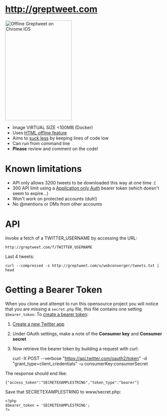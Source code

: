 # <http://greptweet.com>

<a href="http://www.flickr.com/photos/hendry/7577182774/" title="Offline Greptweet on Chrome IOS by Kai Hendry, on Flickr"><img src="http://farm8.staticflickr.com/7133/7577182774_d5b654ea69_n.jpg" width="213" height="320" alt="Offline Greptweet on Chrome IOS"></a>

* Image VIRTUAL SIZE <100MB (Docker)
* Uses [HTML offline feature](http://www.whatwg.org/specs/web-apps/current-work/multipage/offline.html)
* Aims to [suck less](http://suckless.org) by keeping lines of code low
* Can run from command line
* **Please** review and comment on the code!

# Known limitations

* API only allows 3200 tweets to be downloaded this way at one time :(
* 300 API limit using a [Application only Auth](https://dev.twitter.com/docs/auth/application-only-auth) bearer token (which doesn't seem to expire...)
* Won't work on protected accounts (duh!)
* No @mentions or DMs from other accounts

# API

Invoke a fetch of a TWITTER_USERNAME by accessing the URL:

	http://greptweet.com/f/TWITTER_USERNAME

Last 4 tweets:

	curl --compressed -s http://greptweet.com/u/webconverger/tweets.txt | head

# Getting a Bearer Token

When you clone and attempt to run this opensource project you will notice that
you are missing a `secret.php` file, this file contains one setting
`$bearer_token`.  To [create a bearer
token](https://dev.twitter.com/docs/auth/application-only-auth):

1. [Create a new Twitter app](https://dev.twitter.com/apps/new)
1. Under OAuth settings, make a note of the **Consumer key** and **Consumer secret**
1. Now retrieve the bearer token by building a request with curl:


	curl -X POST --verbose "https://api.twitter.com/oauth2/token" -d "grant_type=client_credentials" -u consumerKey:consumerSecret

The response should end like:

	{"access_token":"SECRETEXAMPLESTRING","token_type":"bearer"}

Save that SECRETEXAMPLESTRING to www/secret.php:

	<?php
	$bearer_token = 'SECRETEXAMPLESTRING';
	?>
